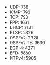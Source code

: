 - UDP: 768
- ICMP: 792
- TCP: 793
- PPP: 1661
- DHCP: 2131
- RTSP: 2326
- OSPFv2: 2328
- OSPFv2 TE: 3630
- BGP-4: 4271
- BFD: 5880
- NTPv4: 5905